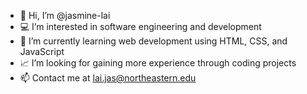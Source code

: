 - 👋 Hi, I’m @jasmine-lai
- 💻 I’m interested in software engineering and development
- 🌱 I’m currently learning web development using HTML, CSS, and JavaScript
- 📈 I’m looking for gaining more experience through coding projects
- 📫 Contact me at lai.jas@northeastern.edu

<!---
jasmine-lai/jasmine-lai is a ✨ special ✨ repository because its `README.md` (this file) appears on your GitHub profile.
You can click the Preview link to take a look at your changes.
--->
